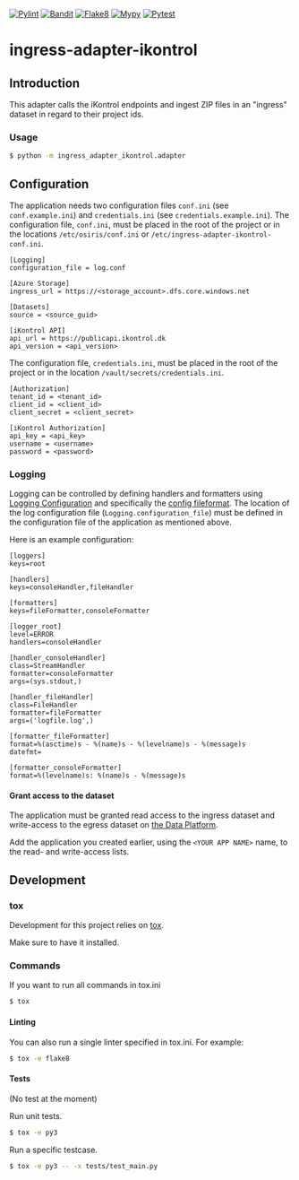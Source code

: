 [![Pylint](https://github.com/Open-Dataplatform/ingress-adapter-ikontrol/actions/workflows/pylint.yml/badge.svg)](https://github.com/Open-Dataplatform/ingress-adapter-ikontrol/actions/workflows/pylint.yml)
[![Bandit](https://github.com/Open-Dataplatform/ingress-adapter-ikontrol/actions/workflows/bandit.yml/badge.svg)](https://github.com/Open-Dataplatform/ingress-adapter-ikontrol/actions/workflows/bandit.yml)
[![Flake8](https://github.com/Open-Dataplatform/ingress-adapter-ikontrol/actions/workflows/flake8.yml/badge.svg)](https://github.com/Open-Dataplatform/ingress-adapter-ikontrol/actions/workflows/flake8.yml)
[![Mypy](https://github.com/Open-Dataplatform/ingress-adapter-ikontrol/actions/workflows/mypy.yml/badge.svg)](https://github.com/Open-Dataplatform/ingress-adapter-ikontrol/actions/workflows/mypy.yml)
[![Pytest](https://github.com/Open-Dataplatform/ingress-adapter-ikontrol/actions/workflows/pytest.yml/badge.svg)](https://github.com/Open-Dataplatform/ingress-adapter-ikontrol/actions/workflows/pytest.yml)

# ingress-adapter-ikontrol

## Introduction
This adapter calls the iKontrol endpoints and ingest ZIP files in an "ingress" dataset in regard to their project ids.

### Usage
```sh
$ python -m ingress_adapter_ikontrol.adapter
```

## Configuration
The application needs two configuration files `conf.ini` (see `conf.example.ini`) and `credentials.ini` (see `credentials.example.ini`).
The configuration file, `conf.ini`, must be placed in the root of the project or in the locations `/etc/osiris/conf.ini` or
`/etc/ingress-adapter-ikontrol-conf.ini`.

```
[Logging]
configuration_file = log.conf

[Azure Storage]
ingress_url = https://<storage_account>.dfs.core.windows.net

[Datasets]
source = <source_guid>

[iKontrol API]
api_url = https://publicapi.ikontrol.dk
api_version = <api_version>
```

The configuration file, `credentials.ini`, must be placed in the root of the project or in the location `/vault/secrets/credentials.ini`.

```
[Authorization]
tenant_id = <tenant_id>
client_id = <client_id>
client_secret = <client_secret>

[iKontrol Authorization]
api_key = <api_key>
username = <username>
password = <password>
```

### Logging
Logging can be controlled by defining handlers and formatters using [Logging Configuration](https://docs.python.org/3/library/logging.config.html) and specifically the [config fileformat](https://docs.python.org/3/library/logging.config.html#logging-config-fileformat).
The location of the log configuration file (`Logging.configuration_file`) must be defined in the configuration file of the application as mentioned above.

Here is an example configuration:
```
[loggers]
keys=root

[handlers]
keys=consoleHandler,fileHandler

[formatters]
keys=fileFormatter,consoleFormatter

[logger_root]
level=ERROR
handlers=consoleHandler

[handler_consoleHandler]
class=StreamHandler
formatter=consoleFormatter
args=(sys.stdout,)

[handler_fileHandler]
class=FileHandler
formatter=fileFormatter
args=('logfile.log',)

[formatter_fileFormatter]
format=%(asctime)s - %(name)s - %(levelname)s - %(message)s
datefmt=

[formatter_consoleFormatter]
format=%(levelname)s: %(name)s - %(message)s
```

#### Grant access to the dataset
The application must be granted read access to the ingress dataset and write-access to the egress dataset on
[the Data Platform](https://dataplatform.energinet.dk/).

Add the application you created earlier, using the `<YOUR APP NAME>` name, to the read- and write-access lists.


## Development

### tox

Development for this project relies on [tox](https://tox.readthedocs.io/).

Make sure to have it installed.

### Commands

If you want to run all commands in tox.ini

```sh
$ tox
```

#### Linting

You can also run a single linter specified in tox.ini. For example:

```sh
$ tox -e flake8
```


#### Tests

(No test at the moment)

Run unit tests.

```sh
$ tox -e py3
```

Run a specific testcase.

```sh
$ tox -e py3 -- -x tests/test_main.py